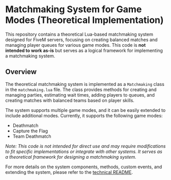 # Matchmaking System for Game Modes (Theoretical Implementation)

This repository contains a theoretical Lua-based matchmaking system designed for FiveM servers, focusing on creating balanced matches and managing player queues for various game modes. This code is **not intended to work as-is** but serves as a logical framework for implementing a matchmaking system.

## Overview

The theoretical matchmaking system is implemented as a `Matchmaking` class in the `matchmaking.lua` file. The class provides methods for creating and managing parties, estimating wait times, adding players to queues, and creating matches with balanced teams based on player skills.

The system supports multiple game modes, and it can be easily extended to include additional modes. Currently, it supports the following game modes:

- Deathmatch
- Capture the Flag
- Team Deathmatch

*Note: This code is not intended for direct use and may require modifications to fit specific implementations or integrate with other systems. It serves as a theoretical framework for designing a matchmaking system.*

For more details on the system components, methods, custom events, and extending the system, please refer to the [technical README](TechnicalReadme.md).

